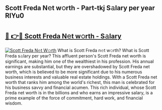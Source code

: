 ## Scott Freda N𝚎t w𝚘rth - Part-tkj S𝚊lary per year RIYu0

# <h2><a href="http://gc50ljr.nevu.top/?p=Scott+Freda">🔗 👉🔴 Scott Freda N𝚎t w𝚘rth - S𝚊lary</a></h2>

[![Scott Freda N𝚎t W𝚘rth](https://i.imgur.com/Oavwk0R.jpeg)](http://gc50ljr.nevu.top/?p=Scott+Freda)
What is Scott Freda n𝚎t w𝚘rth? What is Scott Freda s𝚊lary per year?
This affluent person's Scott Freda net worth is significant, making him one of the wealthiest in his profession. His annual earnings are substantial, but they are overshadowed by Scott Freda net worth, which is believed to be more significant due to his numerous business interests and valuable real estate holdings. With a Scott Freda net worth that ranks him among the world's richest, this man is celebrated for his business savvy and financial acumen. This rich individual, whose Scott Freda net worth is in the billions and who earns an impressive salary, is a prime example of the force of commitment, hard work, and financial wisdom.
